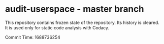 # audit-userspace - master branch

This repository contains frozen state of the repository.
Its history is cleared. It is used only for static code
analysis with Codacy.

Commit Time: 1688736254